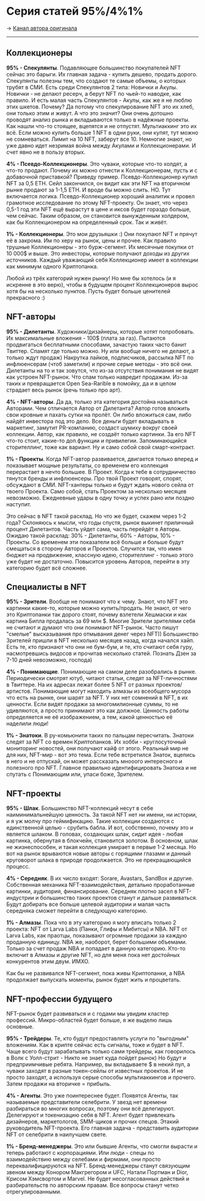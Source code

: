 # Серия статей 95%/4%1%
-> [Канал автора оригинала](https://t.me/colnft)

---

## Коллекционеры
**95% - Спекулянты**. Подавляющее большинство покупателей NFT сейчас это барыги. Их главная задача - купить дешево, продать дорого.
Спекулянты полезны тем, что создают те самые объемы, о которых трубят в СМИ.
Есть среди Спекулянтов 2 типа: Новички и Акулы. Новички - не делают ресерч, а берут NFT по чьей-то наводке, как правило.
И есть малая часть Спекулянтов - Акулы, как же я не люблю этих шкетов. Почему? Да потому что спекулирование NFT это их хлеб, они только этим и живут.
А что это значит? Они очень дотошно проводят анализ рынка и вкладываются только в надёжные проекты. Как нашли что-то стоящее, вцепятся и не отпустят.
Мультиаккинг это их всё. Если можно купить больше 1 NFT в одни руки, они купят, тут можно не сомневаться. Лимит на 10 NFT, заберут все 10.
Немногие знают, но уже давно идет незримая война между Акулами и Коллекционерами. И счет явно не в пользу вторых.

**4% - Псевдо-Коллекционеры**. Это чуваки, которые что-то холдят, а что-то продают. Почему их можно отнести к Коллекционерам, пусть и с добавочной приставкой?
Приведу пример. Псевдо-Коллекционер купил NFT за 0,5 ETH. Сейл закончился, он видит как эти NFT на вторичном рынке продают за 1-1,5 ETH. И вроде бы можно слить. НО. Тут включается логика.
Псевдо-Коллекционер хороший аналитик и провел грамотное исследование по этому NFT-проекту. Он знает, что через 0,5-1 год эти NFT ещё вырастут в цене и иксов будет гораздо больше, чем сейчас.
Таким образом, он становится вынужденным холдером, как бы Коллекционером на определенный срок. Так и живёт.

**1% - Коллекционеры**. Это мои друзьяшки :) Они покупают NFT и прячут её в закрома. Им по херу на рынок, цены и прочее.
Как правило трушные Коллекционеры - это бурж-сегмент. Их месячные покупки от 10 000$ и выше. Это инвесторы, которые получают доходы из других источников.
Каждый уважающий себя Коллекционер имеет в коллекции как минимум одного Криптопанка.

Любой из трёх категорий нужен рынку! Но мне бы хотелось (и я искренне в это верю), чтобы в будущем процент Коллекционеров вырос хотя бы на несколько пунктов.
Пусть будет больше ценителей прекрасного :)

## NFT-авторы
**95% - Дилетанты**. Художники/дизайнеры, которые хотят попробовать. Их максимальные вложения - 100$ (плата за газ).
Пытаются продвигаться бесплатными способами, зачастую таких часто банит Твиттер. Спамят где только можно. Ну или вообще ничего не делают, а только ждут продаж)
Накрутка лайков, подписчиков, рассылка NFT по инфлюенсерам (чтоб заметили) и прочие серые методы - это всё они. Дилетанты на то и так зовутся, что из-за отсутствия понимания не видят как устроен NFT-рынок.
Что спам только навредит продажам. Из-за таких и превращается Open Sea-Rarible в помойку, да и в целом страдает весь рынок (речь только про арт).

**4% - NFT-авторы**. Да да, только эта категория достойна называться Авторами. Чем отличается Автор от Дилетанта? Автор готов вложить свои кровные и пахать сутки на пролёт.
Он либо вложиться сам, либо найдёт инвестора под это дело. Все деньги будет вкладывать в маркетинг, замутит PR-компанию, создаст шумиху вокруг своей коллекции.
Автор, как правило, не создаёт только картинки. За его NFT что-то стоит, какие-то доп.функции и привилегии. Запоминающийся сторителлинг, тоже как вариант.
Ну и само собой свой смарт-контракт.

**1% - Проекты**. Когда NFT-автор развивается, двигается только вперед и показывает мощные результаты, со временем его коллекция перерастает в нечто большее.
В Проект. Когда к тебе в сотрудничество тянутся бренды и инфлюенсеры. Про твой Проект говорят, спорят, обсуждают в СМИ. NFT-хантеры только и будут ждать нового сейла от твоего Проекта.
Само собой, стать Проектом за несколько месяцев невозможно. Ежедневные удары в одну точку и успех рано или поздно наступит.

Это сейчас в NFT такой расклад. Но что же будет, скажем через 1-2 года? Склоняюсь к мысли, что годы спустя, рынок выкинет приличный процент Дилетантов.
Часть уйдет сама, часть перейдёт в Авторы. Ожидаю такой расклад: 30% - Дилетанты, 60% - Авторы, 10% - Проекты. Со временем эти показатели всё больше и больше будут смещаться в сторону Авторов и Проектов.
Случится так, что имея бюджет на продвижение, классную идею, сторителлинг - только этого уже будет не достаточно. Повысится уровень Авторов, перейти в эту категорию будет всё сложнее.

## Специалисты в NFT
**95% - Зрители**. Вообще не понимают что к чему. Знают, что NFT это картинки какие-то, которые можно купить/продать.
Не знают, от чего это Криптопанки так дорого стоят, почему взлетели Хешмаски и как картина Бипла продалась за 69 млн $.
Многие Зрители зрителями себя не считают и думают что они понимают NFT-рынок. Часто пишут "смелые" высказывания про отмывания денег через NFT))
Большинство Зрителей пришли в NFT несколько месяцев назад, когда начался хайп. Есть те, кто признают что они не бум-бум, и те, кто считают себя гуру, насмотревшись видосов и прочитав несколько статей.
Познать Дзен за 7-10 дней невозможно, господа)

**4% - Понимающие**. Понимающие на самом деле разобрались в рынке. Периодически смотрят ютуб, читают статьи, следят за NFT-личностями в Твиттере.
На их адресах лежат более 5 NFT от разных проектов/артистов. Понимающие могут находить алмазы из всеобщего мусора что есть на рынке, они шарят за NFT.
У них нет сомнений в NFT, в их ценности. Если видят продажи за многомилионные суммы, то не удивляются, а просто принимают это как должное. Ценность работы определяется не её изображением, а тем, какой ценностью её наделили люди!

**1% - Знатоки**. В ру-комьюнити таких по пальцам пересчитать. Знатоки следят за NFT со времен Криптопанков. Их хобби - круглосуточный мониторинг новостей, они получают кайф от этого.
Реальный мир не для них, NFT-мир - вот это тема. Если тебе встретился Знаток, вцепись в него и не отпускай, он может рассказать мнооого интересного и полезного про NFT.
Главное правильно идентифицировать Знатока и не спутать с Понимающим или, упаси боже, Зрителем.

## NFT-проекты
**95% - Шлак**. Большинство NFT-коллекций несут в себе наиминимальнейшую ценность. За такой NFT нет ни имени, ни истории, и я уж молчу про геймификацию.
Такие коллекции создаются с единственной целью - срубить бабла. И вот, собственно, почему это и является шлаком.
В головах, создающих шлак, сидит идея - любая картинка, обернутая в блокчейн, становится золотом. В основном, шлак не жизнеспособен, и такая коллекция умирает в первые 1-2 месяца.
Но вот на рынок врываются новые авторы с горящими глазами и данный круговорот шлака в природе продолжается. Это не прекращающийся процесс.

**4% - Середняк**. В их число входят: Sorare, Avastars, SandBox и другие. Собственная механика NFT-взаимодействия, детально проработанные картинки, аудитория, финансирование.
Середняк плотно засел в NFT-индустрии и большинство таких проектов станут и дальше развиваться. Будут добирать все больше целевой аудитории и малая часть середняка сможет перейти в следующую категорию.

**1% - Алмазы**. Пока что в эту категорию я могу вписать только 2 проекта: NFT от Larva Labs (Панки, Глифы и Мибитсы) и NBA. NFT от Larva Labs, как праотцы, показывают огромные продажи за каждую проданную единицу.
NBA же, наоборот, берет большими объемами. Только за счет продаж NBA и попадает в данную категорию. Кто-то включит в Алмазы и другие NFT, но для меня пока нет достойных конкурентов этим двум. ИМХО.

Как бы не развивался NFT-сегмент, пока живы Криптопанки, а NBA продолжает выпускать моменты, рынок будет жить и процветать.

## NFT-профессии будущего
NFT-рынок будет развиваться и с годами мы увидим кластер профессий. Микро-областей будет больше, я же выделю лишь основные.

**95% - Трейдеры**. Те, кто будут предоставлять услуги по "выгодным" вложениям. Как в крипте сейчас есть сигналы, тоже и будет в NFT.
Чаще всего будут зарабатывать только сами трейдеры, как говорилось в Волк с Уолл-стрит - Никто не знает куда пойдет рынок)
Но будут и предприимчивые ребята. Например, вы вкладываете $ в некий пул, а чуваки заходят в разные токен-сейлы от известных проектов.
И не просто заходят, а используя серые способы мультиаккингов и прочего. Затем продажи на вторичке = прибыль.

**4% - Агенты**. Это уже поинтереснее будет. Появятся Агенты, так называемые представители селебрити.
У звезд нет времени разбираться во многих вопросах, поэтому они всё делегируют. Делегируют и токенизацию себя в NFT.
Агент будет привлекать дизайнеров, маркетологов, SMM-щиков и прочих спецов. Этакий руководитель NFT-проекта.
Его главная задача - представить аудитории NFT от селебрити в наилучшем свете.

**1% - Бренд-менеджеры**. Это или бывшие Агенты, что смогли вырасти и теперь работают с корпорациями. Или люди - спецы по взаимодействию между селебами и фирмами, они просто переквалифицируются на NFT.
Бренд-менеджеры станут связующим звеном между Конором Макгрегором и UFC, Натали Портман и Dior, Крисом Хэмсвортом и Marvel.
Не будет несогласованных действий и разбирательств по авторским правам. Все вопросы станут четко отрегулированными.